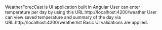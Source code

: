 WeatherForecCast is UI application built in Angular
User can enter temperature per day by using this URL:http://localhost:4200/weather
User can view saved temperature and summary of the day via URL:http://localhost:4200/weatherlist
Basic UI validations are applied.

